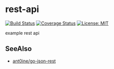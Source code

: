 # rest-api

[![Build Status](https://travis-ci.org/lupinthe14th/rest-api.svg?branch=master)](https://travis-ci.org/lupinthe14th/rest-api)
[![Coverage Status](https://coveralls.io/repos/github/lupinthe14th/rest-api/badge.svg?branch=master)](https://coveralls.io/github/lupinthe14th/rest-api?branch=master)
[![License: MIT](https://img.shields.io/badge/License-MIT-yellow.svg)](LICENSE)

example rest api

## SeeAlso
- [ant0ine/go-json-rest](https://github.com/ant0ine/go-json-rest)
